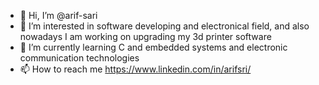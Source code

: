 - 👋 Hi, I’m @arif-sari
- 👀 I’m interested in software developing and electronical field, and also nowadays I am working on upgrading my 3d printer software
- 🌱 I’m currently learning C and embedded systems and electronic communication technologies 
- 📫 How to reach me https://www.linkedin.com/in/arifsri/


